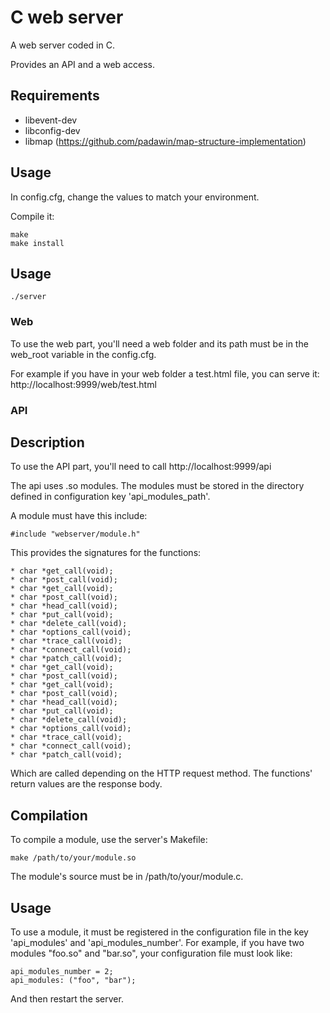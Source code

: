 # C web server

A web server coded in C.

Provides an API and a web access.

## Requirements

* libevent-dev
* libconfig-dev
* libmap (https://github.com/padawin/map-structure-implementation)

## Usage

In config.cfg, change the values to match your environment.

Compile it:
```
make
make install
```

## Usage

```
./server
```


### Web

To use the web part, you'll need a web folder and its path must be in the
web_root variable in the config.cfg.

For example if you have in your web folder a test.html file, you can serve it:
http://localhost:9999/web/test.html

### API

## Description

To use the API part, you'll need to call http://localhost:9999/api

The api uses .so modules. The modules must be stored in the directory defined in
configuration key 'api_modules_path'.

A module must have this include:
```
#include "webserver/module.h"
```

This provides the signatures for the functions:
```
* char *get_call(void);
* char *post_call(void);
* char *get_call(void);
* char *post_call(void);
* char *head_call(void);
* char *put_call(void);
* char *delete_call(void);
* char *options_call(void);
* char *trace_call(void);
* char *connect_call(void);
* char *patch_call(void);
* char *get_call(void);
* char *post_call(void);
* char *get_call(void);
* char *post_call(void);
* char *head_call(void);
* char *put_call(void);
* char *delete_call(void);
* char *options_call(void);
* char *trace_call(void);
* char *connect_call(void);
* char *patch_call(void);
```

Which are called depending on the HTTP request method.
The functions' return values are the response body.

## Compilation

To compile a module, use the server's Makefile:
```
make /path/to/your/module.so
```

The module's source must be in /path/to/your/module.c.

## Usage

To use a module, it must be registered in the configuration file in the key
'api_modules' and 'api_modules_number'. For example, if you have two modules
"foo.so" and "bar.so", your configuration file must look like:
```
api_modules_number = 2;
api_modules: ("foo", "bar");
```
And then restart the server.
